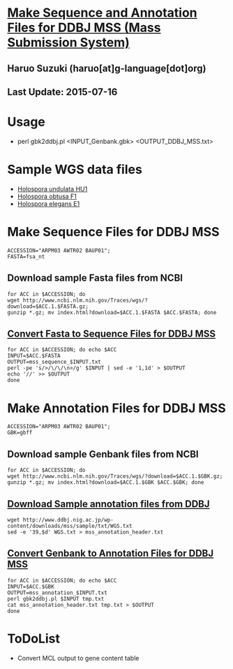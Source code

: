 # [Make Sequence and Annotation Files for DDBJ MSS (Mass Submission System)](http://www.ddbj.nig.ac.jp/sub/mss_flow-e.html)
## Haruo Suzuki (haruo[at]g-language[dot]org)  
## Last Update: 2015-07-16

# Usage
* perl gbk2ddbj.pl <INPUT_Genbank.gbk> <OUTPUT_DDBJ_MSS.txt>

# Sample WGS data files
* [Holospora undulata HU1](http://www.ncbi.nlm.nih.gov/Traces/wgs/?val=ARPM03)
* [Holospora obtusa F1](http://www.ncbi.nlm.nih.gov/Traces/wgs/?val=AWTR02)
* [Holospora elegans E1](http://www.ncbi.nlm.nih.gov/Traces/wgs/?val=BAUP01)

# Make Sequence Files for DDBJ MSS
    ACCESSION="ARPM03 AWTR02 BAUP01";
    FASTA=fsa_nt

## Download sample Fasta files from NCBI
    for ACC in $ACCESSION; do 
    wget http://www.ncbi.nlm.nih.gov/Traces/wgs/?download=$ACC.1.$FASTA.gz;
    gunzip *.gz; mv index.html?download=$ACC.1.$FASTA $ACC.$FASTA; done

## [Convert Fasta to Sequence Files for DDBJ MSS](http://www.ddbj.nig.ac.jp/sub/mss/sequence_file-e.html)
    for ACC in $ACCESSION; do echo $ACC
    INPUT=$ACC.$FASTA
    OUTPUT=mss_sequence_$INPUT.txt
    perl -pe 's/>/\/\/\n>/g' $INPUT | sed -e '1,1d' > $OUTPUT
    echo '//' >> $OUTPUT
    done

# Make Annotation Files for DDBJ MSS
    ACCESSION="ARPM03 AWTR02 BAUP01";
    GBK=gbff

## Download sample Genbank files from NCBI
    for ACC in $ACCESSION; do 
    wget http://www.ncbi.nlm.nih.gov/Traces/wgs/?download=$ACC.1.$GBK.gz; 
    gunzip *.gz; mv index.html?download=$ACC.1.$GBK $ACC.$GBK; done

## [Download Sample annotation files from DDBJ](http://www.ddbj.nig.ac.jp/sub/mss/sample-e.html)
    wget http://www.ddbj.nig.ac.jp/wp-content/downloads/mss/sample/txt/WGS.txt
    sed -e '39,$d' WGS.txt > mss_annotation_header.txt

## [Convert Genbank to Annotation Files for DDBJ MSS](http://www.ddbj.nig.ac.jp/sub/mss/annotation_file-e.html)
    for ACC in $ACCESSION; do echo $ACC
    INPUT=$ACC.$GBK
    OUTPUT=mss_annotation_$INPUT.txt
    perl gbk2ddbj.pl $INPUT tmp.txt
    cat mss_annotation_header.txt tmp.txt > $OUTPUT
    done

# ToDoList
* Convert MCL output to gene content table

